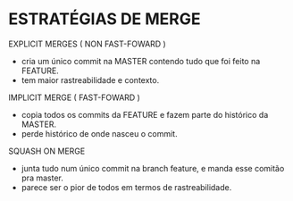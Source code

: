 # ESTRATÉGIAS DE MERGE

EXPLICIT MERGES ( NON FAST-FOWARD )

- cria um único commit na MASTER contendo tudo que foi feito na FEATURE.
- tem maior rastreabilidade e contexto.

IMPLICIT MERGE ( FAST-FOWARD )

- copia todos os commits da FEATURE e fazem parte do histórico da MASTER.
- perde histórico de onde nasceu o commit.

SQUASH ON MERGE

- junta tudo num único commit na branch feature, e manda esse comitão pra master.
- parece ser o pior de todos em termos de rastreabilidade.